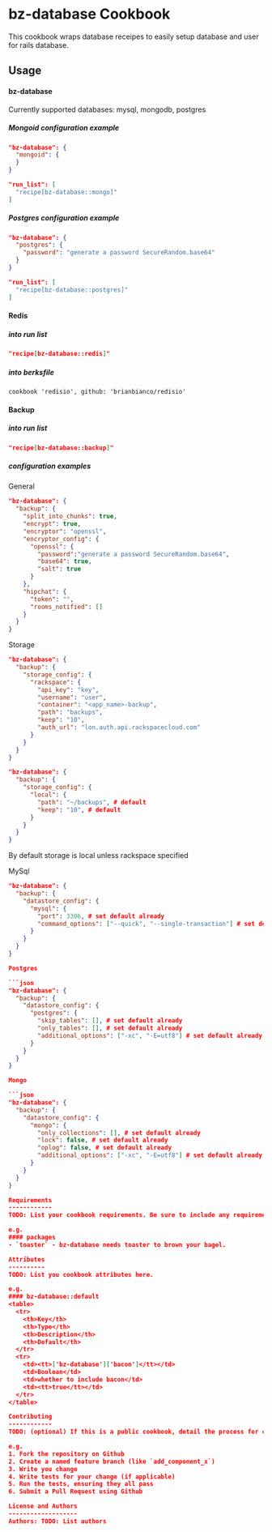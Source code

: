 bz-database Cookbook
===============
This cookbook wraps database receipes to easily setup database and user
for rails database.

Usage
-----
#### bz-database

Currently supported databases: mysql, mongodb, postgres

##### Mongoid configuration example

```json
"bz-database": {
  "mongoid": {
  }
}

"run_list": [
  "recipe[bz-database::mongo]"
]
```

##### Postgres configuration example

```json
"bz-database": {
  "postgres": {
    "password": "generate a password SecureRandom.base64"
  }
}

"run_list": [
  "recipe[bz-database::postgres]"
]
```

#### Redis

##### into run list

```json
"recipe[bz-database::redis]"
```

##### into berksfile

```
cookbook 'redisio', github: 'brianbianco/redisio'
```

#### Backup

##### into run list

```json
"recipe[bz-database::backup]"
```

##### configuration examples

General

```json
"bz-database": {
  "backup": {
    "split_into_chunks": true,
    "encrypt": true,
    "encryptor": "openssl",
    "encryptor_config": {
      "openssl": {
        "password":"generate a password SecureRandom.base64",
        "base64": true,
        "salt": true
      }
    },
    "hipchat": {
      "token": "",
      "rooms_notified": []
    }
  }
}
```

Storage

```json
"bz-database": {
  "backup": {
    "storage_config": {
      "rackspace": {
        "api_key": "key",
        "username": "user",
        "container": "<app_name>-backup",
        "path": "backups",
        "keep": "10",
        "auth_url": "lon.auth.api.rackspacecloud.com"
      }
    }
  }
}
```

```json
"bz-database": {
  "backup": {
    "storage_config": {
      "local": {
        "path": "~/backups", # default
        "keep": "10", # default
      }
    }
  }
}
```

By default storage is local unless rackspace specified

MySql

```json
"bz-database": {
  "backup": {
    "datastore_config": {
      "mysql": {
        "port": 3306, # set default already
        "command_options": ["--quick", "--single-transaction"] # set default already
      }
    }
  }
}

Postgres

```json
"bz-database": {
  "backup": {
    "datastore_config": {
      "postgres": {
        "skip_tables": [], # set default already
        "only_tables": [], # set default already
        "additional_options": ["-xc", "-E=utf8"] # set default already
      }
    }
  }
}

Mongo

```json
"bz-database": {
  "backup": {
    "datastore_config": {
      "mongo": {
        "only_collections": [], # set default already
        "lock": false, # set default already
        "oplog": false, # set default already
        "additional_options": ["-xc", "-E=utf8"] # set default already
      }
    }
  }
}

Requirements
------------
TODO: List your cookbook requirements. Be sure to include any requirements this cookbook has on platforms, libraries, other cookbooks, packages, operating systems, etc.

e.g.
#### packages
- `toaster` - bz-database needs toaster to brown your bagel.

Attributes
----------
TODO: List you cookbook attributes here.

e.g.
#### bz-database::default
<table>
  <tr>
    <th>Key</th>
    <th>Type</th>
    <th>Description</th>
    <th>Default</th>
  </tr>
  <tr>
    <td><tt>['bz-database']['bacon']</tt></td>
    <td>Boolean</td>
    <td>whether to include bacon</td>
    <td><tt>true</tt></td>
  </tr>
</table>

Contributing
------------
TODO: (optional) If this is a public cookbook, detail the process for contributing. If this is a private cookbook, remove this section.

e.g.
1. Fork the repository on Github
2. Create a named feature branch (like `add_component_x`)
3. Write you change
4. Write tests for your change (if applicable)
5. Run the tests, ensuring they all pass
6. Submit a Pull Request using Github

License and Authors
-------------------
Authors: TODO: List authors
